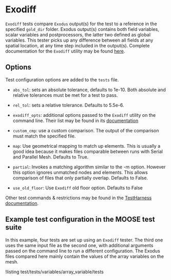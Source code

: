 # Exodiff

`Exodiff` tests compare `Exodus` output(s) for the test to a reference in the specified
`gold_dir` folder. Exodus output(s) contains both field variables, scalar variables and postprocessors,
the latter two defined as global variables. This tester picks up any difference between
all fields at any spatial location, at any time step included in the output(s).
Complete documentation for the `Exodiff` utility may be found [here](https://gsjaardema.github.io/seacas-docs/sphinx/html/index.html#exodiff).

## Options

Test configuration options are added to the `tests` file.

- `abs_tol`: sets an absolute tolerance, defaults to 1e-10. Both absolute and relative tolerances must
  be met for a test to pass.

- `rel_tol`: sets a relative tolerance. Defaults to 5.5e-6.

- `exodiff_opts`: additional options passed to the `Exodiff` utility on the command line. Their list
  may be found in its [documentation](https://gsjaardema.github.io/seacas-docs/sphinx/html/index.html#exodiff)

- `custom_cmp`: use a custom comparison. The output of the comparison
  must match the specified file.

- `map`: Use geometrical mapping to match up elements. This is usually a good idea because it makes files comparable between runs with Serial and Parallel Mesh. Defaults to True.

- `partial`: Invokes a matching algorithm similar to the -m option.
             However this option ignores unmatched nodes and elements.  This allows
             comparison of files that only partially overlap. Defaults to False.

- `use_old_floor`: Use `Exodiff` old floor option. Defaults to False


Other test commands & restrictions may be found in the [TestHarness documentation](TestHarness.md).

## Example test configuration in the MOOSE test suite

In this example, four tests are set up using an `Exodiff` tester. The third one uses the same input file
as the second one, with additional arguments passed on the command line to run a different configuration.
The Exodus files compared here mainly contain the values of the array variables on the mesh.

!listing test/tests/variables/array_variable/tests

